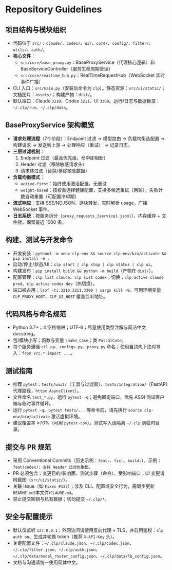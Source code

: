 # Repository Guidelines

## 项目结构与模块组织
- 代码位于 `src/`：`claude/`、`codex/`、`ui/`、`core/`、`config/`、`filter/`、`utils/`、`auth/`。
- **核心文件**：
  - `src/core/base_proxy.py`：BaseProxyService（代理核心逻辑）和 BaseServiceController（服务生命周期管理）
  - `src/core/realtime_hub.py`：RealTimeRequestHub（WebSocket 实时事件广播）
- CLI 入口：`src/main.py`（安装后命令为 `clp`）。静态资源：`src/ui/static/`；文档图片：`assets/`；构建产物：`dist/`。
- 默认端口：Claude `3210`、Codex `3211`、UI `3300`。运行/日志与数据目录：`~/.clp/run`、`~/.clp/data`。

## BaseProxyService 架构概览
- **请求处理流程**（7个阶段）：Endpoint 过滤 → 模型路由 → 负载均衡选配置 → 构建请求 → 发送到上游 → 处理响应（重试） → 记录日志。
- **三层过滤机制**：
  1. Endpoint 过滤（最高优先级，命中即阻断）
  2. Header 过滤（移除敏感请求头）
  3. 请求体过滤（替换/移除敏感数据）
- **负载均衡模式**：
  - `active-first`：始终使用激活配置，无重试
  - `weight-based`：按权重选择健康配置，支持多候选重试（两轮），失败计数自动重置（可配置冷却期）
- **流式响应**：支持 SSE/NDJSON，逐块转发，实时解析 usage，广播 WebSocket 事件。
- **日志系统**：按服务拆分（`proxy_requests_{service}.jsonl`），内存缓存 + 文件锁，保留最近 1000 条。

## 构建、测试与开发命令
- 开发安装：`python3 -m venv clp-env && source clp-env/bin/activate && pip install -e .`
- 启动/停止/状态/UI：`clp start | clp stop | clp status | clp ui`。
- 构建发布：`pip install build && python -m build`（产物在 `dist/`）。
- 配置管理：`clp list claude`、`clp list codex`；切换：`clp active claude prod`、`clp active codex dev`（热切换）。
- 端口被占用：`lsof -ti:3210,3211,3300 | xargs kill -9`。可用环境变量 `CLP_PROXY_HOST`、`CLP_UI_HOST` 覆盖监听地址。

## 代码风格与命名规范
- Python 3.7+；4 空格缩进；UTF‑8；尽量使用类型注解与简洁中文 docstring。
- 包/模块小写；函数与变量 `snake_case`；类 `PascalCase`。
- 每个服务遵循 `ctl.py`、`configs.py`、`proxy.py` 命名；使用自顶向下绝对导入：`from src.* import ...`。

## 测试指南
- 推荐 `pytest`：`tests/unit/`（工具与过滤器）、`tests/integration/`（FastAPI 代理路径，`httpx.AsyncClient`）。
- 文件命名 `test_*.py`，运行 `pytest -q`；避免固定端口，优先 ASGI 测试客户端与临时事件循环。
- 运行 `pytest -q`、`pytest tests/...` 等命令前，请先执行 `source clp-env/bin/activate` 激活虚拟环境。
- 建议覆盖率 ≥70%（可用 `pytest-cov`）。测试写入请隔离 `~/.clp` 到临时目录。

## 提交与 PR 规范
- 采用 Conventional Commits（历史示例：`feat:`、`fix:`、`build:`）。示例：`feat(codex): 支持 Header 过滤热重载`。
- PR 必须包含：变更目的/影响面、测试步骤（命令）、受影响端口；UI 变更请附截图（`src/ui/static/`）。
- 关联 Issue（如 `Fixes #123`）；涉及 CLI、配置或安全行为，需同步更新 `README.md`/本文件/`CLAUDE.md`。
- 禁止提交密钥与私有数据；切勿提交 `~/.clp/*`。

## 安全与配置提示
- 默认仅监听 `127.0.0.1`；外网访问请使用反向代理 + TLS，并启用鉴权：`clp auth on`、生成并轮换 token（推荐 `X-API-Key` 头）。
- 关键配置文件：`~/.clp/claude.json`、`~/.clp/codex.json`、`~/.clp/filter.json`、`~/.clp/auth.json`、`~/.clp/data/model_router_config.json`、`~/.clp/data/lb_config.json`。
- 文档与沟通请统一使用简体中文。
